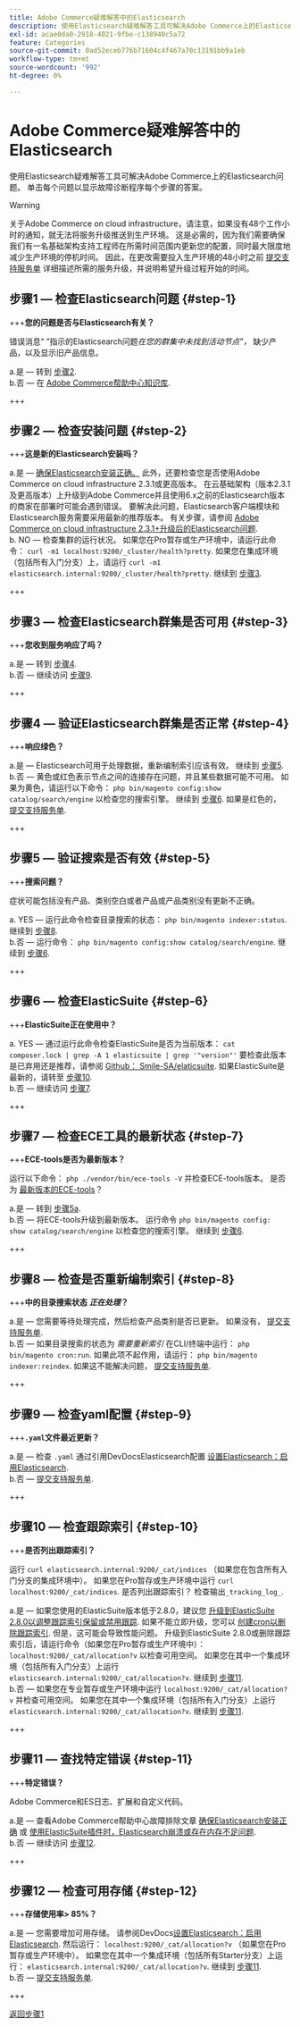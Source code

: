 ```yaml
---
title: Adobe Commerce疑难解答中的Elasticsearch
description: 使用Elasticsearch疑难解答工具可解决Adobe Commerce上的Elasticsearch问题。 单击每个问题以显示故障诊断程序每个步骤的答案。
exl-id: acae0da0-2918-4021-9fbe-c138940c5a72
feature: Categories
source-git-commit: 0ad52eceb776b71604c4f467a70c13191bb9a1eb
workflow-type: tm+mt
source-wordcount: '992'
ht-degree: 0%

---
```


# Adobe Commerce疑难解答中的Elasticsearch

使用Elasticsearch疑难解答工具可解决Adobe Commerce上的Elasticsearch问题。 单击每个问题以显示故障诊断程序每个步骤的答案。

>[!WARNING]
>
>关于Adobe Commerce on cloud infrastructure，请注意，如果没有48个工作小时的通知，就无法将服务升级推送到生产环境。 这是必需的，因为我们需要确保我们有一名基础架构支持工程师在所需时间范围内更新您的配置，同时最大限度地减少生产环境的停机时间。 因此，在更改需要投入生产环境的48小时之前 [提交支持服务单](/help/help-center-guide/help-center/magento-help-center-user-guide.md#submit-ticket) 详细描述所需的服务升级，并说明希望升级过程开始的时间。

## 步骤1 — 检查Elasticsearch问题 {#step-1}

+++**您的问题是否与Elasticsearch有关？**

错误消息“ ”指示的Elasticsearch问题&#x200B;_在您的群集中未找到活动节点”，_ 缺少产品，以及显示旧产品信息。

a.是 — 转到 [步骤2](#step-2).\
b.否 — 在 [Adobe Commerce帮助中心知识库](https://support.magento.com/hc).

+++

## 步骤2 — 检查安装问题 {#step-2}

+++**这是新的Elasticsearch安装吗？**

a.是 —  [确保Elasticsearch安装正确。](/help/troubleshooting/elasticsearch/ensure-elasticsearch-is-installed-properly.md) 此外，还要检查您是否使用Adobe Commerce on cloud infrastructure 2.3.1或更高版本。 在云基础架构（版本2.3.1及更高版本）上升级到Adobe Commerce并且使用6.x之前的Elasticsearch版本的商家在部署时可能会遇到错误。 要解决此问题，Elasticsearch客户端模块和Elasticsearch服务需要采用最新的推荐版本。 有关步骤，请参阅 [Adobe Commerce on cloud infrastructure 2.3.1+升级后的Elasticsearch问题](/help/troubleshooting/elasticsearch/elasticsearch-issues-after-magento-commerce-cloud-2-3-1-upgrade.md).\
b. NO — 检查集群的运行状况。 如果您在Pro暂存或生产环境中，请运行此命令： `curl -m1 localhost:9200/_cluster/health?pretty`. 如果您在集成环境（包括所有入门分支）上，请运行 `curl -m1 elasticsearch.internal:9200/_cluster/health?pretty`. 继续到 [步骤3](#step-3).

+++

## 步骤3 — 检查Elasticsearch群集是否可用 {#step-3}

+++**您收到服务响应了吗？**

a.是 — 转到 [步骤4](#step-4).\
b.否 — 继续访问 [步骤9](#step-9).

+++

## 步骤4 — 验证Elasticsearch群集是否正常 {#step-4}

+++**响应绿色？**

a.是 — Elasticsearch可用于处理数据，重新编制索引应该有效。 继续到 [步骤5](#step-5).\
b.否 — 黄色或红色表示节点之间的连接存在问题，并且某些数据可能不可用。 如果为黄色，请运行以下命令： `php bin/magento config:show catalog/search/engine` 以检查您的搜索引擎。 继续到 [步骤6](#step-6). 如果是红色的， [提交支持服务单](/help/help-center-guide/help-center/magento-help-center-user-guide.md#submit-ticket).

+++

## 步骤5 — 验证搜索是否有效 {#step-5}

+++**搜索问题？**

症状可能包括没有产品、类别空白或者产品或产品类别没有更新不正确。

a. YES — 运行此命令检查目录搜索的状态： `php bin/magento indexer:status`. 继续到 [步骤8](#step-8).\
b.否 — 运行命令： `php bin/magento config:show catalog/search/engine`. 继续到 [步骤6](#step-6).

+++

## 步骤6 — 检查ElasticSuite {#step-6}

+++**ElasticSuite正在使用中？**

a. YES — 通过运行此命令检查ElasticSuite是否为当前版本： `cat composer.lock | grep -A 1 elasticsuite | grep '"version"'` 要检查此版本是已弃用还是推荐，请参阅 [Github： Smile-SA/elaticsuite](https://github.com/Smile-SA/elasticsuite). 如果ElasticSuite是最新的，请转至 [步骤10](#step-10).\
b.否 — 继续访问 [步骤7](#step-7).

+++

## 步骤7 — 检查ECE工具的最新状态 {#step-7}

+++**ECE-tools是否为最新版本？**

运行以下命令： `php ./vendor/bin/ece-tools -V` 并检查ECE-tools版本。 是否为 [最新版本的ECE-tools](https://github.com/magento/ece-tools/releases)？

a.是 — 转到 [步骤5a](#step-5).\
b.否 — 将ECE-tools升级到最新版本。 运行命令 `php bin/magento config: show catalog/search/engine` 以检查您的搜索引擎。 继续到 [步骤6](#step-6).

+++

## 步骤8 — 检查是否重新编制索引 {#step-8}

+++**中的目录搜索状态 _正在处理_？**

a.是 — 您需要等待处理完成，然后检查产品类别是否已更新。 如果没有， [提交支持服务单](/help/help-center-guide/help-center/magento-help-center-user-guide.md#submit-ticket).\
b.否 — 如果目录搜索的状态为 _需要重新索引_ 在CLI/终端中运行： `php bin/magento cron:run`. 如果此项不起作用，请运行： `php bin/magento indexer:reindex`. 如果这不能解决问题， [提交支持服务单](/help/help-center-guide/help-center/magento-help-center-user-guide.md#submit-ticket).

+++

## 步骤9 — 检查yaml配置 {#step-9}

+++**`.yaml`文件最近更新？**

a.是 — 检查 `.yaml` 通过引用DevDocsElasticsearch配置 [设置Elasticsearch：启用Elasticsearch](https://devdocs.magento.com/cloud/project/project-conf-files_services-elastic.html?itm_source=devdocs&amp;itm_medium=search_page&amp;itm_campaign=federated_search&amp;itm_term=elastic%20search%20yaml).\
b.否 —  [提交支持服务单](/help/help-center-guide/help-center/magento-help-center-user-guide.md#submit-ticket).

+++

## 步骤10 — 检查跟踪索引 {#step-10}

+++**是否列出跟踪索引？**

运行 `curl elasticsearch.internal:9200/_cat/indices` （如果您在包含所有入门分支的集成环境中）。 如果您在Pro暂存或生产环境中运行 `curl localhost:9200/_cat/indices`. 是否列出跟踪索引？ 检查输出`_tracking_log_`.

a.是 — 如果您使用的ElasticSuite版本低于2.8.0，建议您 [升级到ElasticSuite 2.8.0以调整跟踪索引保留或禁用跟踪](https://support.magento.com/hc/en-us/articles/360035266131?). 如果不能立即升级，您可以 [创建cron以删除跟踪索引](/help/troubleshooting/elasticsearch/elasticsuite-tracking-indices-causes-problems-with-elasticsearch.md). 但是，这可能会导致性能问题。 升级到ElasticSuite 2.8.0或删除跟踪索引后，请运行命令（如果您在Pro暂存或生产环境中）：`localhost:9200/_cat/allocation?v` 以检查可用空间。 如果您在其中一个集成环境（包括所有入门分支）上运行 `elasticsearch.internal:9200/_cat/allocation?v`. 继续到 [步骤11](#step-11).\
b.否 — 如果您在专业暂存或生产环境中运行 `localhost:9200/_cat/allocation?v` 并检查可用空间。 如果您在其中一个集成环境（包括所有入门分支）上运行 `elasticsearch.internal:9200/_cat/allocation?v`. 继续到 [步骤11](#step-11).

+++

## 步骤11 — 查找特定错误 {#step-11}

+++**特定错误？**

Adobe Commerce和ES日志、扩展和自定义代码。

a.是 — 查看Adobe Commerce帮助中心故障排除文章 [确保Elasticsearch安装正确](/help/troubleshooting/elasticsearch/ensure-elasticsearch-is-installed-properly.md) 或 [使用ElasticSuite插件时，Elasticsearch崩溃或存在内存不足问题](https://support.magento.com/hc/en-us/articles/360035266131).\
b.否 — 继续访问 [步骤12](#step-12).

+++

## 步骤12 — 检查可用存储 {#step-12}

+++**存储使用率> 85%？**

a.是 — 您需要增加可用存储。 请参阅DevDocs[设置Elasticsearch：启用Elasticsearch](https://devdocs.magento.com/cloud/project/project-conf-files_services-elastic.html?itm_source=devdocs&amp;itm_medium=search_page&amp;itm_campaign=federated_search&amp;itm_term=elastic%20search%20yaml). 然后运行： `localhost:9200/_cat/allocation?v` （如果您在Pro暂存或生产环境中）。 如果您在其中一个集成环境（包括所有Starter分支）上运行： `elasticsearch.internal:9200/_cat/allocation?v`. 继续到 [步骤11](#step-11).\
b.否 —  [提交支持服务单](/help/help-center-guide/help-center/magento-help-center-user-guide.md#submit-ticket).

+++

[返回步骤1](#step-1)
